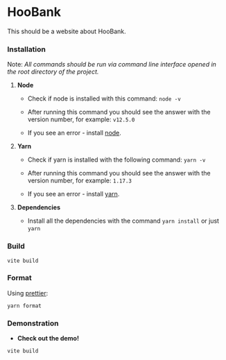 # HooBank

This should be a website about HooBank.

### Installation

Note: _All commands should be run via command line interface opened in the root directory of the project._

1. **Node**

    - Check if node is installed with this command: `node -v`

    - After running this command you should see the answer with the version number, for example: `v12.5.0`

    - If you see an error - install [node](https://nodejs.org/en/download/).

1. **Yarn**

    - Check if yarn is installed with the following command: `yarn -v`

    - After running this command you should see the answer with the version number, for example:
      `1.17.3`

    - If you see an error - install [yarn](https://yarnpkg.com/).

1. **Dependencies**

    - Install all the dependencies with the command `yarn install` or just `yarn`

### Build

`vite build`

### Format

Using [prettier](https://prettier.io/docs/en/index.html):

```shell
yarn format
```

### Demonstration

-   **Check out the demo!**

`vite build`
